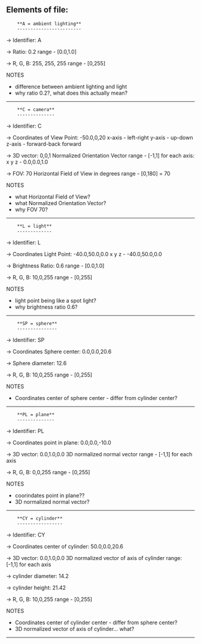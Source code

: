 
## **Elements of file:**

		**A = ambient lighting**
		------------------------

-> 		Identifier:					A

->		Ratio: 						0.2
	range - [0.0,1.0]

->		R, G, B: 					255, 255, 255
	range - [0,255]


NOTES

 - difference between ambient lighting and light
 - why ratio 0.2?, what does this actually mean?

--------------------------------------------------------

		**C = camera**
		--------------

->		Identifier:					C

->		Coordinates of View Point:	-50.0,0,20
	x-axis -		left-right
	y-axis -		up-down
	z-axis -		forward-back forward

->		3D vector:					0,0,1
	Normalized Orientation Vector
	range - [-1,1]
	for each axis: x y z - 0.0,0.0,1.0

-> 		FOV:						70
	Horizontal Field of View
	in degrees
	range - [0,180] = 70


NOTES

 - what Horizontal Field of View?
 - what Normalized Orientation Vector?
 - why FOV 70?

--------------------------------------------------------

		**L = light**
		-------------

->		Identifier:					L

->		Coordinates Light Point:		-40.0,50.0,0.0
	x y z  - -40.0,50.0,0.0

->		Brightness Ratio:			0.6
	range - [0.0,1.0]

->		R, G, B:					10,0,255
	range - [0,255]


NOTES

 - light point being like a spot light?
 - why brightness ratio 0.6?

--------------------------------------------------------

		**SP = sphere**
		---------------

->		Identifier:					SP

->		Coordinates Sphere center:	0.0,0.0,20.6

->		Sphere diameter:			12.6

->		R, G, B:					10,0,255
	range - [0,255]


NOTES

 - Coordinates center of sphere center - differ from cylinder center?

--------------------------------------------------------

		**PL = plane**
		--------------

->		Identifier:					PL

->		Coordinates point in plane:	0.0,0.0,-10.0

->		3D vector:					0.0,1.0,0.0
	3D normalized normal vector
	range - [-1,1] for each axis

->		R, G, B:					0,0,255
	range - [0,255]


NOTES

 - coorindates point in plane??
 - 3D normalized normal vector?

--------------------------------------------------------

		**CY = cylinder**
		-----------------

->		Identifier:					CY

->		Coordinates center of cylinder:	50.0,0.0,20.6

->		3D vector:					0.0,1.0,0.0
	3D normalized vector of axis of cylinder
	range: [-1,1] for each axis

->		cylinder diameter:			14.2

->		cylinder height:			21.42

->		R, G, B:					10,0,255
	range - [0,255]


NOTES

 - Coordinates center of cylinder center - differ from sphere center?
 - 3D normalized vector of axis of cylinder... what?

--------------------------------------------------------


